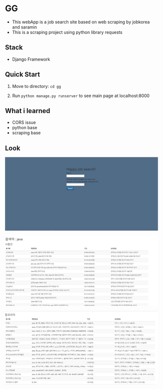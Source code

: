 # GG

* This webApp is a job search site based on web scraping by jobkorea and saramin
* This is a scraping project using python library requests

## Stack

* Django Framework

## Quick Start

1. Move to directory: ```cd gg```


2. Run ```python manage.py runserver``` to see main page at localhost:8000


## What i learned

* CORS issue
* python base
* scraping base


## Look

![1](./images/mainGG.JPG)

![2](./images/resultGG.JPG)

![3](./images/resultGG2.JPG)
